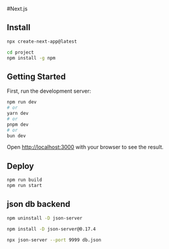 #Next.js

## Install

```bash
npx create-next-app@latest

cd project
npm install -g npm
```

## Getting Started

First, run the development server:

```bash
npm run dev
# or
yarn dev
# or
pnpm dev
# or
bun dev
```

Open [http://localhost:3000](http://localhost:3000) with your browser to see the result.

## Deploy

```bash
npm run build
npm run start
```

## json db backend

```bash
npm uninstall -D json-server

npm install -D json-server@0.17.4

npx json-server --port 9999 db.json
```
